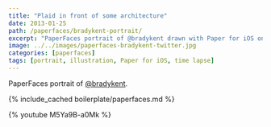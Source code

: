 ```yaml
---
title: "Plaid in front of some architecture"
date: 2013-01-25
path: /paperfaces/bradykent-portrait/
excerpt: "PaperFaces portrait of @bradykent drawn with Paper for iOS on an iPad."
image: ../../images/paperfaces-bradykent-twitter.jpg
categories: [paperfaces]
tags: [portrait, illustration, Paper for iOS, time lapse]
---
```


PaperFaces portrait of [@bradykent](https://twitter.com/bradykent).

{% include_cached boilerplate/paperfaces.md %}

{% youtube M5Ya9B-a0Mk %}
